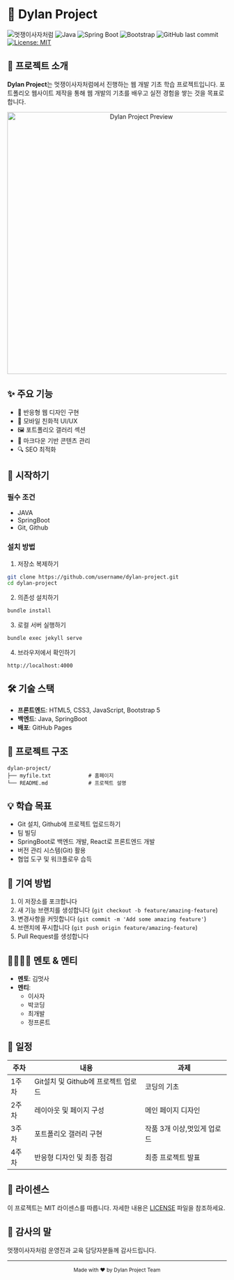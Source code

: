 # 🦁 Dylan Project

![멋쟁이사자처럼](https://img.shields.io/badge/멋쟁이사자처럼-FF9E1B?style=for-the-badge&logo=data:image/svg+xml;base64,PHN2ZyB3aWR0aD0iMjQiIGhlaWdodD0iMjQiIHhtbG5zPSJodHRwOi8vd3d3LnczLm9yZy8yMDAwL3N2ZyI+PHBhdGggZD0iTTEyIDI0YzYuNjI3IDAgMTItNS4zNzMgMTItMTJTMTguNjI3IDAgMTIgMCAwIDUuMzczIDAgMTJzNS4zNzMgMTIgMTIgMTJaIiBmaWxsPSIjZmZmIi8+PC9zdmc+&logoColor=white)
![Java](https://img.shields.io/badge/Java-ED8B00?style=for-the-badge&logo=openjdk&logoColor=white)
![Spring Boot](https://img.shields.io/badge/Spring_Boot-6DB33F?style=for-the-badge&logo=spring-boot&logoColor=white)
![Bootstrap](https://img.shields.io/badge/Bootstrap-7952B3?style=for-the-badge&logo=bootstrap&logoColor=white)
![GitHub last commit](https://img.shields.io/github/last-commit/username/dylan-project?style=flat-square)
[![License: MIT](https://img.shields.io/badge/License-MIT-yellow.svg?style=flat-square)](https://opensource.org/licenses/MIT)

## 📌 프로젝트 소개

**Dylan Project**는 멋쟁이사자처럼에서 진행하는 웹 개발 기초 학습 프로젝트입니다. 포트폴리오 웹사이트 제작을 통해 웹 개발의 기초를 배우고 실전 경험을 쌓는 것을 목표로 합니다.

<p align="center">
  <img src="./preview.png" alt="Dylan Project Preview" width="600">
</p>

## ✨ 주요 기능

- 🎨 반응형 웹 디자인 구현
- 📱 모바일 친화적 UI/UX
- 🖼️ 포트폴리오 갤러리 섹션
- 📝 마크다운 기반 콘텐츠 관리
- 🔍 SEO 최적화

## 🚀 시작하기

### 필수 조건

- JAVA
- SpringBoot
- Git, Github

### 설치 방법

1. 저장소 복제하기
```bash
git clone https://github.com/username/dylan-project.git
cd dylan-project
```

2. 의존성 설치하기
```bash
bundle install
```

3. 로컬 서버 실행하기
```bash
bundle exec jekyll serve
```

4. 브라우저에서 확인하기
```
http://localhost:4000
```

## 🛠️ 기술 스택

- **프론트엔드**: HTML5, CSS3, JavaScript, Bootstrap 5
- **백엔드**: Java, SpringBoot
- **배포**: GitHub Pages

## 📂 프로젝트 구조

```
dylan-project/
├── myfile.txt            # 홈페이지
└── README.md             # 프로젝트 설명
```

## 💡 학습 목표

- Git 설치, Github에 프로젝트 업로드하기
- 팀 빌딩
- SpringBoot로 백엔드 개발, React로 프론트엔드 개발
- 버전 관리 시스템(Git) 활용
- 협업 도구 및 워크플로우 습득

## 🤝 기여 방법

1. 이 저장소를 포크합니다
2. 새 기능 브랜치를 생성합니다 (`git checkout -b feature/amazing-feature`)
3. 변경사항을 커밋합니다 (`git commit -m 'Add some amazing feature'`)
4. 브랜치에 푸시합니다 (`git push origin feature/amazing-feature`)
5. Pull Request를 생성합니다

## 👨‍👩‍👧‍👦 멘토 & 멘티

- **멘토**: 김멋사
- **멘티**: 
  - 이사자
  - 박코딩
  - 최개발
  - 정프론트

## 📅 일정

| 주차 | 내용 | 과제 |
|------|------|------|
| 1주차 | Git설치 및 Github에 프로젝트 업로드 | 코딩의 기초 |
| 2주차 | 레이아웃 및 페이지 구성 | 메인 페이지 디자인 |
| 3주차 | 포트폴리오 갤러리 구현 | 작품 3개 이상,멋있게 업로드 |
| 4주차 | 반응형 디자인 및 최종 점검 | 최종 프로젝트 발표 |

## 📜 라이센스

이 프로젝트는 MIT 라이센스를 따릅니다. 자세한 내용은 [LICENSE](LICENSE) 파일을 참조하세요.

## 🙏 감사의 말

멋쟁이사자처럼 운영진과 교육 담당자분들께 감사드립니다.

---

<p align="center">
  <sub>Made with ❤️ by Dylan Project Team</sub>
</p>
